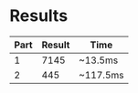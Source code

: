# Results

| Part | Result | Time |
| --- | --- | --- |
| 1 | 7145 | ~13.5ms |
| 2 | 445 | ~117.5ms |
